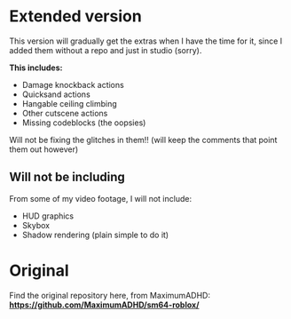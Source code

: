 # **Extended version**

This version will gradually get the extras when I have the time for it, since I added them without a repo and just in studio (sorry).

**This includes:**
 - Damage knockback actions
 - Quicksand actions
 - Hangable ceiling climbing
 - Other cutscene actions
 - Missing codeblocks (the oopsies)

Will not be fixing the glitches in them!! (will keep the comments that point them out however)

## Will not be including

From some of my video footage, I will not include:
 - HUD graphics
 - Skybox
 - Shadow rendering (plain simple to do it)

# Original

Find the original repository here, from MaximumADHD: **https://github.com/MaximumADHD/sm64-roblox/**
